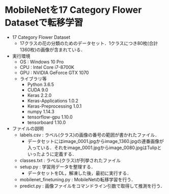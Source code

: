 # MobileNetを17 Category Flower Datasetで転移学習
- 17 Category Flower Dataset
  - 17クラスの花の分類のためのデータセット．1クラスにつき80枚(合計1360枚)の画像が含まれている．
- 実行環境
  - OS : Windows 10 Pro
  - CPU : Intel Core i7-8700K
  - GPU : NVIDIA GeForce GTX 1070
  - ライブラリ等
    - Python 3.6.5
    - CUDA 9.0
    - Keras 2.2.0
    - Keras-Applications 1.0.2
    - Keras-Preprocessing 1.0.1
    - numpy 1.14.3
    - tensorflow-gpu 1.10.0
    - tensorboard 1.10.0
- ファイルの説明
  - labels.csv : ラベル(クラス)の画像の番号の範囲が書かれたファイル．
    - データセットにはimage_0001.jpgからimage_1360.jpgの連番画像が入っている．それをimage_0001.jpgからimage_0080.jpgはTulipといったように定義する．
  - classes.txt : ラベル(クラス)が列挙されたファイル
  - setup.py : 学習用データを整理する．
    - データセットをDL，解凍した後，最初に実行する．
  - mobilenet_finetuning.py : MobileNetの転移学習を行う．
  - predict.py : 画像ファイルをコマンドライン引数で取得して推測を行う．
